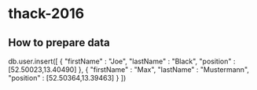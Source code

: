 # thack-2016

## How to prepare data

db.user.insert([
     {
              "firstName" : "Joe",         "lastName" : "Black",         "position" : [52.50023,13.40490]     },     {         "firstName" : "Max",         "lastName" : "Mustermann",         "position" : [52.50364,13.39463]     } ])